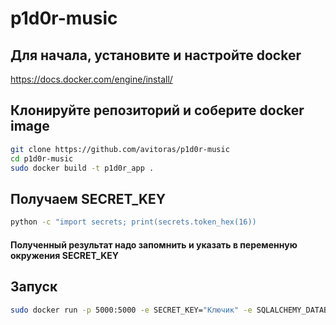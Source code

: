 # p1d0r-music
## Для начала, установите и настройте docker
https://docs.docker.com/engine/install/


## Клонируйте репозиторий и соберите docker image
```sh
git clone https://github.com/avitoras/p1d0r-music
cd p1d0r-music
sudo docker build -t p1d0r_app .
```
## Получаем SECRET_KEY
```sh
python -c "import secrets; print(secrets.token_hex(16))
```
#### Полученный результат надо запомнить и указать в переменную окружения SECRET_KEY 
## Запуск
```sh
sudo docker run -p 5000:5000 -e SECRET_KEY="Ключик" -e SQLALCHEMY_DATABASE_URI='sqlite:///database.db' p1d0r_app
```
